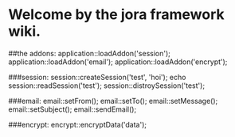 # Welcome by the jora framework wiki.

##the addons:
application::loadAddon('session');
application::loadAddon('email');
application::loadAddon('encrypt');

###session:
    session::createSession('test', 'hoi');
    echo session::readSession('test');
    session::distroySession('test');

###email:
    email::setFrom();
    email::setTo();
    email::setMessage();
    email::setSubject();
    email::sendEmail();

###encrypt:
    encrypt::encryptData('data');